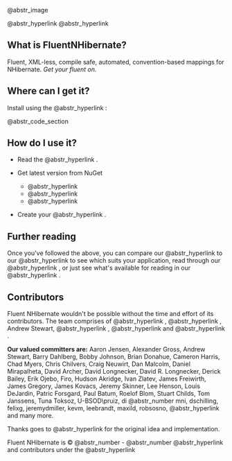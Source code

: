 @abstr_image 

@abstr_hyperlink @abstr_hyperlink 

## What is FluentNHibernate?

Fluent, XML-less, compile safe, automated, convention-based mappings for NHibernate. _Get your fluent on._

## Where can I get it?

Install using the @abstr_hyperlink :

@abstr_code_section 

## How do I use it?

  * Read the @abstr_hyperlink .
  * Get latest version from NuGet

    * @abstr_hyperlink 
    * @abstr_hyperlink 
    * @abstr_hyperlink 
  * Create your @abstr_hyperlink .




## Further reading

Once you've followed the above, you can compare our @abstr_hyperlink to our @abstr_hyperlink to see which suits your application, read through our @abstr_hyperlink , or just see what's available for reading in our @abstr_hyperlink .

## Contributors

Fluent NHibernate wouldn't be possible without the time and effort of its contributors. The team comprises of @abstr_hyperlink , @abstr_hyperlink , Andrew Stewart, @abstr_hyperlink , @abstr_hyperlink and @abstr_hyperlink .

**Our valued committers are:** Aaron Jensen, Alexander Gross, Andrew Stewart, Barry Dahlberg, Bobby Johnson, Brian Donahue, Cameron Harris, Chad Myers, Chris Chilvers, Craig Neuwirt, Dan Malcolm, Daniel Mirapalheta, David Archer, David Longnecker, David R. Longnecker, Derick Bailey, Erik Ojebo, Firo, Hudson Akridge, Ivan Zlatev, James Freiwirth, James Gregory, James Kovacs, Jeremy Skinner, Lee Henson, Louis DeJardin, Patric Forsgard, Paul Batum, Roelof Blom, Stuart Childs, Tom Janssens, Tuna Toksoz, U-BSOD\pruiz, di @abstr_number mni, dschilling, felixg, jeremydmiller, kevm, leebrandt, maxild, robsosno, @abstr_hyperlink and many more.

Thanks goes to @abstr_hyperlink for the original idea and implementation.

Fluent NHibernate is © @abstr_number - @abstr_number @abstr_hyperlink and contributors under the @abstr_hyperlink 
